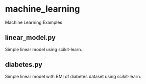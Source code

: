 # machine_learning
Machine Learning Examples

## linear_model.py
Simple linear model using scikit-learn.

## diabetes.py
Simple linear model with BMI of diabetes dataset using scikit-learn.

